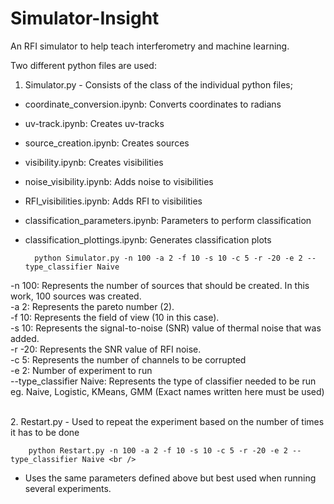 # Simulator-Insight
An RFI simulator to help teach interferometry and machine learning.

Two different python files are used: 
1. Simulator.py - Consists of the class of the individual python files; 

* coordinate_conversion.ipynb: Converts coordinates to radians <br />
* uv-track.ipynb: Creates uv-tracks <br />
* source_creation.ipynb: Creates sources <br /> 
* visibility.ipynb: Creates visibilities <br />
* noise_visibility.ipynb: Adds noise to visibilities <br />
* RFI_visibilities.ipynb: Adds RFI to visibilities <br />
* classification_parameters.ipynb: Parameters to perform classification <br />
* classification_plottings.ipynb: Generates classification plots


        python Simulator.py -n 100 -a 2 -f 10 -s 10 -c 5 -r -20 -e 2 --type_classifier Naive

-n 100: Represents the number of sources that should be created. In this work, 100 sources
        was created. <br />
-a 2: Represents the pareto number (2). <br />
-f 10: Represents the field of view (10 in this case). <br />
-s 10: Represents the signal-to-noise (SNR) value of thermal noise that was added. <br />
-r -20: Represents the SNR value of RFI noise. <br />
-c 5: Represents the number of channels to be corrupted <br />
-e 2: Number of experiment to run <br />
--type_classifier Naive: Represents the type of classifier needed to be run 
                         eg. Naive, Logistic, KMeans, GMM (Exact names written here must be used) <br />


<br />
2. Restart.py - Used to repeat the experiment based on the number of times it has to be done

        python Restart.py -n 100 -a 2 -f 10 -s 10 -c 5 -r -20 -e 2 --type_classifier Naive <br />
* Uses the same parameters defined above but best used when running several experiments.
